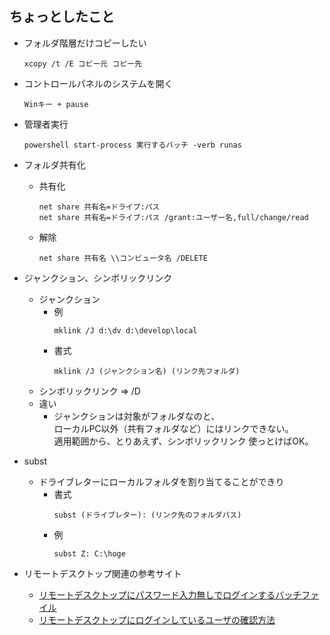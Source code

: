 ﻿## ちょっとしたこと

* フォルダ階層だけコピーしたい
  ```
  xcopy /t /E コピー元 コピー先
  ```


* コントロールパネルのシステムを開く
  ```
  Winキー + pause
  ```

* 管理者実行
  ```
  powershell start-process 実行するバッチ -verb runas
  ```

* フォルダ共有化
  - 共有化
    ```
    net share 共有名=ドライブ:パス
    net share 共有名=ドライブ:パス /grant:ユーザー名,full/change/read
    ```
  - 解除
    ```
    net share 共有名 \\コンピュータ名 /DELETE
    ```

* ジャンクション、シンボリックリンク
  - ジャンクション
    - 例
      ```
      mklink /J d:\dv d:\develop\local
      ```
    - 書式
      ```
      mklink /J (ジャンクション名) (リンク先フォルダ)
      ```
  - シンボリックリンク ⇒ /D
  - 違い
    - ジャンクションは対象がフォルダなのと、  
    ローカルPC以外（共有フォルダなど）にはリンクできない。  
    適用範囲から、とりあえず、シンボリックリンク 使っとけばOK。

* subst
  - ドライブレターにローカルフォルダを割り当てることができり
    - 書式
      ```
      subst (ドライブレター): (リンク先のフォルダパス)
      ```
    - 例
      ```
      subst Z: C:\hoge
      ```

* リモートデスクトップ関連の参考サイト
  - [リモートデスクトップにパスワード入力無しでログインするバッチファイル](https://orebibou.com/2015/06/%E3%83%AA%E3%83%A2%E3%83%BC%E3%83%88%E3%83%87%E3%82%B9%E3%82%AF%E3%83%88%E3%83%83%E3%83%97%E3%81%AB%E3%83%91%E3%82%B9%E3%83%AF%E3%83%BC%E3%83%89%E5%85%A5%E5%8A%9B%E7%84%A1%E3%81%97%E3%81%A7%E3%83%AD/)
  - [リモートデスクトップにログインしているユーザの確認方法](https://social.technet.microsoft.com/Forums/ja-JP/12538f0f-f487-42ea-a697-6ef733134c73/12522125141254012488124871247312463124881248312503123951252512?forum=w7itprogeneralja)